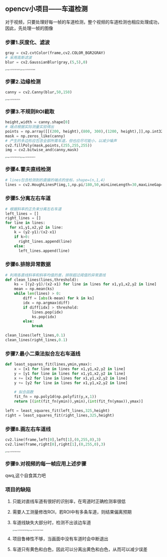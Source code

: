 ## opencv小项目——车道检测

对于视频，只要处理好每一帧的车道检测，整个视频的车道检测也相应处理成功，因此，先处理一帧的图像

### 步骤1.灰度化、滤波

```python
gray = cv2.cvtColor(frame,cv2.COLOR_BGR2GRAY)
# 采用高斯滤波
blur = cv2.GaussianBlur(gray,(5,5),0)
```

<img src="https://cdn.jsdelivr.net/gh/lgds-01/picture@main/uPic/image-20211021010102873.png" alt="image-20211021010102873" style="zoom: 25%;" /><img src="https://cdn.jsdelivr.net/gh/lgds-01/picture@main/uPic/image-20211021010131689.png" alt="image-20211021010131689" style="zoom:25%;" />

### 步骤2.边缘检测

```python
canny = cv2.Canny(blur,50,150)
```

<img src="https://cdn.jsdelivr.net/gh/lgds-01/picture@main/uPic/image-20211021010311379.png" alt="image-20211021010311379" style="zoom:25%;" />

### 步骤3.不规则ROI截取

```python
height,width = canny.shape[0]
# 端点根据实际测量实验得出
points = np.array([[(200, height),(800, 300),(1200, height),]],np.int32)
mask = np.zeros_like(canny)
# 产生的多边形应包含全部所需车道，但也应尽可能小，以减少噪声
cv2.fillPoly(mask,points,(255,255,255))
img = cv2.bitwise_and(canny,mask)
```

<img src="https://cdn.jsdelivr.net/gh/lgds-01/picture@main/uPic/image-20211021010502072.png" alt="image-20211021010502072" style="zoom:25%;" /><img src="/Users/lgds/Library/Application Support/typora-user-images/image-20211021010513707.png" alt="image-20211021010513707" style="zoom:25%;" />

### 步骤4.霍夫直线检测

```python
# lines包含检测到的直接的端点的坐标，shape=(n,1,4)
lines = cv2.HoughLinesP(img,1,np.pi/180,50,minLineLength=30,maxLineGap=20)
```

### 步骤5.分离左右车道

```python
# 根据斜率的正负来分离左右车道
left_lines = []
right_lines = []
for line in lines:
  for x1,y1,x2,y2 in line:
    k = (y2-y1)/(x2-x1)
    if k>0:
      right_lines.append(line)
    else:
      left_lines.append(line)
```

### 步骤6.排除异常数据

```python
# 利用各直线斜率和斜率均值的差，排除超过阈值的异常直线
def clean_lines(lines,threshold):
    ks = [(y2-y1)/(x2-x1) for line in lines for x1,y1,x2,y2 in line]
    mean = np.mean(ks)
    while len(lines) > 0:
        diff = [abs(k-mean) for k in ks]
        idx = np.argmax(diff)
        if diff[idx] > threshold:
            lines.pop(idx)
            ks.pop(idx)
        else:
            break
            
clean_lines(left_lines,0.1)
clean_lines(right_lines,0.1)
```

### 步骤7.最小二乘法拟合左右车道线

```python
def least_squares_fit(lines,ymin,ymax):
    x = [x1 for line in lines for x1,y1,x2,y2 in line]
    y = [y1 for line in lines for x1,y1,x2,y2 in line]
    x += [x2 for line in lines for x1,y1,x2,y2 in line]
    y += [y2 for line in lines for x1,y1,x2,y2 in line]
    
    # 拟合函数
    fit_fn = np.poly1d(np.polyfit(y,x,1))
    return [(int(fit_fn(ymin)),ymin),(int(fit_fn(ymax)),ymax)]
  
left = least_squares_fit(left_lines,325,height)
right = least_squares_fit(right_lines,325,height)
```

### 步骤8.画左右车道线

```python
cv2.line(frame,left[0],left[1],(0,255,0),3)
cv2.line(frame,right[0],right[1],(0,255,0),3)
```

<img src="/Users/lgds/Library/Application Support/typora-user-images/image-20211021012753542.png" alt="image-20211021012753542" style="zoom:25%;" />

### 步骤9.对视频的每一帧应用上述步骤

qwq,这个自食其力吧

### 项目的缺陷

1. 只能对直线车道有很好的识别率，在弯道时正确检测率很低

2. 需要人工测量修改ROI，若ROI中有多条车道，则结果偏离预期

3. 车道线缺失大部分时，检测不出该边车道

   <img src="/Users/lgds/Library/Application Support/typora-user-images/image-20211021093700919.png" alt="image-20211021093700919" style="zoom:25%;" /><img src="/Users/lgds/Library/Application Support/typora-user-images/image-20211021093716499.png" alt="image-20211021093716499" style="zoom:25%;" />

4. 项目鲁棒性不够，当画面中没有车道时会中断退出

5. 车道只有黄色和白色，因此可以分离出黄色和白色，从而可以减少误差


